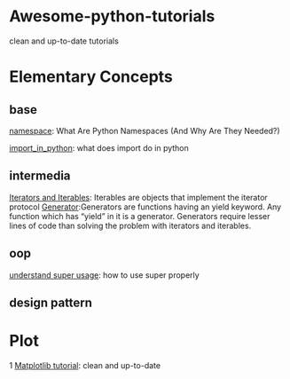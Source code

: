 # Awesome-python-tutorials
clean and up-to-date tutorials


# Elementary Concepts
## base
[namespace](https://code.tutsplus.com/tutorials/what-are-python-namespaces-and-why-are-they-needed--cms-28598): What Are Python Namespaces (And Why Are They Needed?)

[import_in_python](https://chrisyeh96.github.io/2017/08/08/definitive-guide-python-imports.html): what does import do in python

## intermedia
[Iterators and Iterables](https://www.agiliq.com/blog/2017/10/iterators-and-iterables/): Iterables are objects that implement the iterator protocol
[Generator](https://www.agiliq.com/blog/2017/11/how-python-generators-are-similar-iterators/):Generators are functions having an yield keyword. Any function which has “yield” in it is a generator. Generators require lesser lines of code than solving the problem with iterators and iterables.
## oop
[understand super usage](http://python.jobbole.com/86787/): how to use super properly
## design pattern

# Plot
1 [Matplotlib tutorial](https://realpython.com/python-matplotlib-guide/): clean and up-to-date
